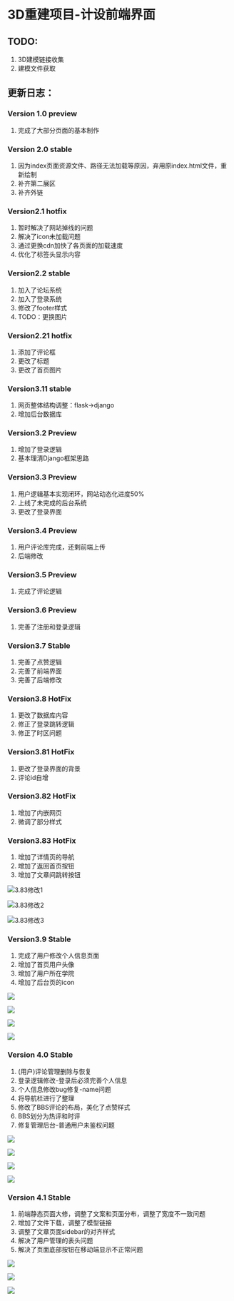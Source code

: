 # 3D重建项目-计设前端界面

## TODO:

1. 3D建模链接收集
2. 建模文件获取

## 更新日志：

### Version 1.0 preview

1. 完成了大部分页面的基本制作

### Version 2.0 stable

1. 因为index页面资源文件、路径无法加载等原因，弃用原index.html文件，重新绘制
2. 补齐第二展区
3. 补齐外链

### Version2.1 hotfix

1. 暂时解决了网站掉线的问题
2. 解决了icon未加载问题
3. 通过更换cdn加快了各页面的加载速度
4. 优化了标签头显示内容

### Version2.2 stable

1. 加入了论坛系统
2. 加入了登录系统
3. 修改了footer样式
4. TODO：更换图片

### Version2.21 hotfix

1. 添加了评论框
2. 更改了标题
3. 更改了首页图片

### Version3.11 stable

1. 网页整体结构调整：flask->django
2. 增加后台数据库

### Version3.2 Preview

1. 增加了登录逻辑
2. 基本理清Django框架思路

### Version3.3 Preview

1. 用户逻辑基本实现闭环，网站动态化进度50%
2. 上线了未完成的后台系统
3. 更改了登录界面

### Version3.4 Preview

1. 用户评论库完成，还剩前端上传
2. 后端修改

### Version3.5 Preview

1. 完成了评论逻辑

### Version3.6 Preview

1. 完善了注册和登录逻辑

### Version3.7 Stable

1. 完善了点赞逻辑
2. 完善了前端界面
3. 完善了后端修改

### Version3.8 HotFix

1. 更改了数据库内容
2. 修正了登录跳转逻辑
3. 修正了时区问题

### Version3.81 HotFix

1. 更改了登录界面的背景
2. 评论id自增

### Version3.82 HotFix

1. 增加了内嵌网页
2. 微调了部分样式

### Version3.83 HotFix

1. 增加了详情页的导航
2. 增加了返回首页按钮
3. 增加了文章间跳转按钮

![3.83修改1](https://pic.imgdb.cn/item/60a210a26ae4f77d35793cba.jpg)

![3.83修改2](https://pic.imgdb.cn/item/60a211ad6ae4f77d35844008.jpg)

![3.83修改3](https://pic.imgdb.cn/item/60a21a296ae4f77d35d958dc.jpg)

### Version3.9 Stable

1. 完成了用户修改个人信息页面
2. 增加了首页用户头像
3. 增加了用户所在学院
4. 增加了后台页的icon

![](https://pic.imgdb.cn/item/60a2898d6ae4f77d35dce6eb.jpg)

![](https://pic.imgdb.cn/item/60a29a2a6ae4f77d35d16a9c.jpg)

![](https://pic.imgdb.cn/item/60a289e16ae4f77d35e1f6ba.jpg)

![](https://pic.imgdb.cn/item/60a28ba56ae4f77d35fdf9b2.jpg)

### Version 4.0 Stable

1. (用户)评论管理删除与恢复
2. 登录逻辑修改-登录后必须完善个人信息
3. 个人信息修改bug修复-name问题
4. 将导航栏进行了整理
5. 修改了BBS评论的布局，美化了点赞样式
6. BBS划分为热评和时评
7. 修复管理后台-普通用户未鉴权问题

![](https://pic.imgdb.cn/item/60a3d1666ae4f77d35401a3f.jpg)

![](https://pic.imgdb.cn/item/60a3d2906ae4f77d3550e631.jpg)

![](https://pic.imgdb.cn/item/60a3d2bd6ae4f77d355368e2.jpg)

![](https://pic.imgdb.cn/item/60a3d3016ae4f77d35574b01.jpg)

### Version 4.1 Stable

1. 前端静态页面大修，调整了文案和页面分布，调整了宽度不一致问题
2. 增加了文件下载，调整了模型链接
3. 调整了文章页面sidebar的对齐样式
4. 解决了用户管理的表头问题
5. 解决了页面底部按钮在移动端显示不正常问题

![](https://pic.imgdb.cn/item/60a530486ae4f77d3570231b.jpg)

![](https://pic.imgdb.cn/item/60a5d15b6ae4f77d35865c13.jpg)

![](https://pic.imgdb.cn/item/60a5d1826ae4f77d35879f5a.jpg)
